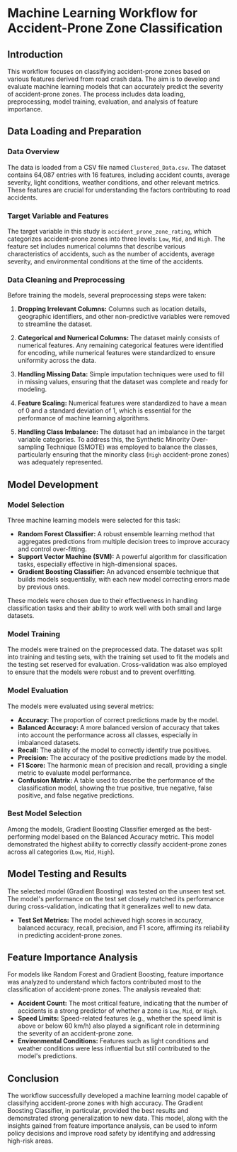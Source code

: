 # Machine Learning Workflow for Accident-Prone Zone Classification

## Introduction

This workflow focuses on classifying accident-prone zones based on various features derived from road crash data. The aim is to develop and evaluate machine learning models that can accurately predict the severity of accident-prone zones. The process includes data loading, preprocessing, model training, evaluation, and analysis of feature importance.

## Data Loading and Preparation

### Data Overview

The data is loaded from a CSV file named `Clustered_Data.csv`. The dataset contains 64,087 entries with 16 features, including accident counts, average severity, light conditions, weather conditions, and other relevant metrics. These features are crucial for understanding the factors contributing to road accidents.

### Target Variable and Features

The target variable in this study is `accident_prone_zone_rating`, which categorizes accident-prone zones into three levels: `Low`, `Mid`, and `High`. The feature set includes numerical columns that describe various characteristics of accidents, such as the number of accidents, average severity, and environmental conditions at the time of the accidents.

### Data Cleaning and Preprocessing

Before training the models, several preprocessing steps were taken:

1. **Dropping Irrelevant Columns:** Columns such as location details, geographic identifiers, and other non-predictive variables were removed to streamline the dataset.

2. **Categorical and Numerical Columns:** The dataset mainly consists of numerical features. Any remaining categorical features were identified for encoding, while numerical features were standardized to ensure uniformity across the data.

3. **Handling Missing Data:** Simple imputation techniques were used to fill in missing values, ensuring that the dataset was complete and ready for modeling.

4. **Feature Scaling:** Numerical features were standardized to have a mean of 0 and a standard deviation of 1, which is essential for the performance of machine learning algorithms.

5. **Handling Class Imbalance:** The dataset had an imbalance in the target variable categories. To address this, the Synthetic Minority Over-sampling Technique (SMOTE) was employed to balance the classes, particularly ensuring that the minority class (`High` accident-prone zones) was adequately represented.

## Model Development

### Model Selection

Three machine learning models were selected for this task:

- **Random Forest Classifier:** A robust ensemble learning method that aggregates predictions from multiple decision trees to improve accuracy and control over-fitting.
- **Support Vector Machine (SVM):** A powerful algorithm for classification tasks, especially effective in high-dimensional spaces.
- **Gradient Boosting Classifier:** An advanced ensemble technique that builds models sequentially, with each new model correcting errors made by previous ones.

These models were chosen due to their effectiveness in handling classification tasks and their ability to work well with both small and large datasets.

### Model Training

The models were trained on the preprocessed data. The dataset was split into training and testing sets, with the training set used to fit the models and the testing set reserved for evaluation. Cross-validation was also employed to ensure that the models were robust and to prevent overfitting.

### Model Evaluation

The models were evaluated using several metrics:

- **Accuracy:** The proportion of correct predictions made by the model.
- **Balanced Accuracy:** A more balanced version of accuracy that takes into account the performance across all classes, especially in imbalanced datasets.
- **Recall:** The ability of the model to correctly identify true positives.
- **Precision:** The accuracy of the positive predictions made by the model.
- **F1 Score:** The harmonic mean of precision and recall, providing a single metric to evaluate model performance.
- **Confusion Matrix:** A table used to describe the performance of the classification model, showing the true positive, true negative, false positive, and false negative predictions.

### Best Model Selection

Among the models, Gradient Boosting Classifier emerged as the best-performing model based on the Balanced Accuracy metric. This model demonstrated the highest ability to correctly classify accident-prone zones across all categories (`Low`, `Mid`, `High`).

## Model Testing and Results

The selected model (Gradient Boosting) was tested on the unseen test set. The model's performance on the test set closely matched its performance during cross-validation, indicating that it generalizes well to new data.

- **Test Set Metrics:** The model achieved high scores in accuracy, balanced accuracy, recall, precision, and F1 score, affirming its reliability in predicting accident-prone zones.

## Feature Importance Analysis

For models like Random Forest and Gradient Boosting, feature importance was analyzed to understand which factors contributed most to the classification of accident-prone zones. The analysis revealed that:

- **Accident Count:** The most critical feature, indicating that the number of accidents is a strong predictor of whether a zone is `Low`, `Mid`, or `High`.
- **Speed Limits:** Speed-related features (e.g., whether the speed limit is above or below 60 km/h) also played a significant role in determining the severity of an accident-prone zone.
- **Environmental Conditions:** Features such as light conditions and weather conditions were less influential but still contributed to the model's predictions.

## Conclusion

The workflow successfully developed a machine learning model capable of classifying accident-prone zones with high accuracy. The Gradient Boosting Classifier, in particular, provided the best results and demonstrated strong generalization to new data. This model, along with the insights gained from feature importance analysis, can be used to inform policy decisions and improve road safety by identifying and addressing high-risk areas.
